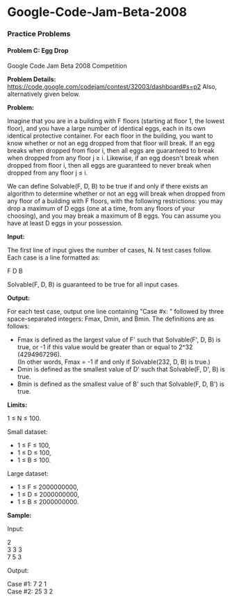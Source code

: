 # Google-Code-Jam-Beta-2008
### Practice Problems
#### Problem C: Egg Drop
Google Code Jam Beta 2008 Competition

**Problem Details:** https://code.google.com/codejam/contest/32003/dashboard#s=p2 Also, alternatively given below.

**Problem:**

Imagine that you are in a building with F floors (starting at floor 1, the lowest floor), and you have a large number of identical eggs, each in its own identical protective container. For each floor in the building, you want to know whether or not an egg dropped from that floor will break. If an egg breaks when dropped from floor i, then all eggs are guaranteed to break when dropped from any floor j ≥ i. Likewise, if an egg doesn't break when dropped from floor i, then all eggs are guaranteed to never break when dropped from any floor j ≤ i.

We can define Solvable(F, D, B) to be true if and only if there exists an algorithm to determine whether or not an egg will break when dropped from any floor of a building with F floors, with the following restrictions: you may drop a maximum of D eggs (one at a time, from any floors of your choosing), and you may break a maximum of B eggs. You can assume you have at least D eggs in your possession.

**Input:**

The first line of input gives the number of cases, N. N test cases follow. Each case is a line formatted as:

F D B

Solvable(F, D, B) is guaranteed to be true for all input cases.

**Output:**

For each test case, output one line containing "Case #x: " followed by three space-separated integers: Fmax, Dmin, and Bmin. The definitions are as follows:

* Fmax is defined as the largest value of F' such that Solvable(F', D, B) is true, or -1 if this value would be greater than or equal to 2^32 (4294967296).  
  (In other words, Fmax = -1 if and only if Solvable(232, D, B) is true.)
* Dmin is defined as the smallest value of D' such that Solvable(F, D', B) is true.
* Bmin is defined as the smallest value of B' such that Solvable(F, D, B') is true.

**Limits:**

1 ≤ N ≤ 100.

Small dataset:

* 1 ≤ F ≤ 100,  
* 1 ≤ D ≤ 100,  
* 1 ≤ B ≤ 100.

Large dataset:

* 1 ≤ F ≤ 2000000000,  
* 1 ≤ D ≤ 2000000000,  
* 1 ≤ B ≤ 2000000000.

**Sample:**

Input:

2  
3 3 3  
7 5 3

Output:

Case #1: 7 2 1  
Case #2: 25 3 2